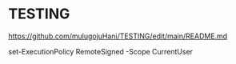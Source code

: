 # TESTING

https://github.com/mulugojuHani/TESTING/edit/main/README.md




set-ExecutionPolicy RemoteSigned -Scope CurrentUser 

